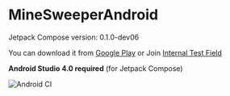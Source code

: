 # MineSweeperAndroid

Jetpack Compose version: 0.1.0-dev06

You can download it from [Google Play](https://play.google.com/store/apps/details?id=dolphin.android.apps.minesweeper)
or Join [Internal Test Field](https://play.google.com/apps/internaltest/4700539796104791843)

**Android Studio 4.0 required** (for Jetpack Compose)

![Android CI](https://github.com/DolphinWing/MineSweeperAndroid/workflows/Android%20CI/badge.svg)
